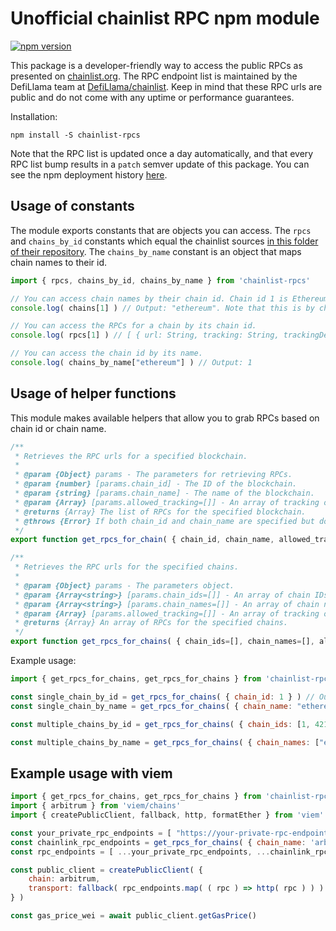 # Unofficial chainlist RPC npm module

[![npm version](https://badge.fury.io/js/chainlist-rpcs.svg)](https://badge.fury.io/js/chainlist-rpcs)

This package is a developer-friendly way to access the public RPCs as presented on [chainlist.org](https://chainlist.org/). The RPC endpoint list is maintained by the DefiLlama team at [DefiLlama/chainlist](https://github.com/DefiLlama/chainlist). Keep in mind that these RPC urls are public and do not come with any uptime or performance guarantees.

Installation:
```shell
npm install -S chainlist-rpcs
```

Note that the RPC list is updated once a day automatically, and that every RPC list bump results in a `patch` semver update of this package. You can see the npm deployment history [here](https://github.com/actuallymentor/chainlist-rpcs/actions/workflows/deploy-to-npm.yml).

## Usage of constants

The module exports constants that are objects you can access. The `rpcs` and `chains_by_id` constants which equal the chainlist sources [in this folder of their repository](https://github.com/DefiLlama/chainlist/tree/main/constants). The `chains_by_name` constant is an object that maps chain names to their id.

```js
import { rpcs, chains_by_id, chains_by_name } from 'chainlist-rpcs'

// You can access chain names by their chain id. Chain id 1 is Ethereum mainnet.
console.log( chains[1] ) // Output: "ethereum". Note that this is by chain id and not by index. 1 here refers to chain id 1.

// You can access the RPCs for a chain by its chain id.
console.log( rpcs[1] ) // [ { url: String, tracking: String, trackingDetails: String } ].

// You can access the chain id by its name.
console.log( chains_by_name["ethereum"] ) // Output: 1

```

## Usage of helper functions

This module makes available helpers that allow you to grab RPCs based on chain id or chain name.

```js
/**
 * Retrieves the RPC urls for a specified blockchain.
 *
 * @param {Object} params - The parameters for retrieving RPCs.
 * @param {number} [params.chain_id] - The ID of the blockchain.
 * @param {string} [params.chain_name] - The name of the blockchain.
 * @param {Array} [params.allowed_tracking=[]] - An array of tracking objects. Options: none, limited, yes.
 * @returns {Array} The list of RPCs for the specified blockchain.
 * @throws {Error} If both chain_id and chain_name are specified but do not match.
 */
export function get_rpcs_for_chain( { chain_id, chain_name, allowed_tracking=[] } )

/**
 * Retrieves the RPC urls for the specified chains.
 *
 * @param {Object} params - The parameters object.
 * @param {Array<string>} [params.chain_ids=[]] - An array of chain IDs.
 * @param {Array<string>} [params.chain_names=[]] - An array of chain names.
 * @param {Array} [params.allowed_tracking=[]] - An array of tracking objects. Options: none, limited, yes.
 * @returns {Array} An array of RPCs for the specified chains.
 */
export function get_rpcs_for_chains( { chain_ids=[], chain_names=[], allowed_tracking=[] } )

```

Example usage:

```js
import { get_rpcs_for_chains, get_rpcs_for_chains } from 'chainlist-rpcs'

const single_chain_by_id = get_rpcs_for_chains( { chain_id: 1 } ) // Output: [ { url: String, tracking: String, trackingDetails: String } ]
const single_chain_by_name = get_rpcs_for_chains( { chain_name: "ethereum" } ) // Output: [ { url: String, tracking: String, trackingDetails: String } ]

const multiple_chains_by_id = get_rpcs_for_chains( { chain_ids: [1, 42161] } ) // Output: { 1: [ { url: String, tracking: String, trackingDetails: String } ], 42161: [ { url: String, tracking: String, trackingDetails: String } ], ethereum: [ { url: String, tracking: String, trackingDetails: String } ], arbitrum: [ { url: String, tracking: String, trackingDetails: String } ] }

const multiple_chains_by_name = get_rpcs_for_chains( { chain_names: ["ethereum", "arbitrum"] } ) // Output: { 1: [ { url: String, tracking: String, trackingDetails: String } ], 42161: [ { url: String, tracking: String, trackingDetails: String } ], ethereum: [ { url: String, tracking: String, trackingDetails: String } ], arbitrum: [ { url: String, tracking: String, trackingDetails: String } ] }

```

## Example usage with viem

```js
import { get_rpcs_for_chains, get_rpcs_for_chains } from 'chainlist-rpcs'
import { arbitrum } from 'viem/chains'
import { createPublicClient, fallback, http, formatEther } from 'viem'

const your_private_rpc_endpoints = [ "https://your-private-rpc-endpoint.com", "https://your-private-rpc-endpoint-2.com" ]
const chainlink_rpc_endpoints = get_rpcs_for_chains( { chain_name: 'arbitrum' } )
const rpc_endpoints = [ ...your_private_rpc_endpoints, ...chainlink_rpc_endpoints ]

const public_client = createPublicClient( {
    chain: arbitrum,
    transport: fallback( rpc_endpoints.map( ( rpc ) => http( rpc ) ) )
} )

const gas_price_wei = await public_client.getGasPrice()
```